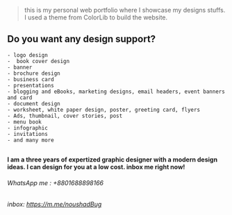 > this is my personal web portfolio where I showcase my designs stuffs.  I used a theme from ColorLib to build the website.

##  Do you want any design support?
	- logo design
	-  book cover design
	- banner
	- brochure design
	- business card
	- presentations
	- blogging and eBooks, marketing designs, email headers, event banners and card
	- document design
	- worksheet, white paper design, poster, greeting card, flyers
	- Ads, thumbnail, cover stories, post
	- menu book
	- infographic
	- invitations
	- and many more
	
## 
**I am a three years of expertized graphic designer with a modern design ideas. I can design for you at a low cost. inbox me right now!**

###### WhatsApp me : +8801688898166
###### inbox: https://m.me/noushadBug

